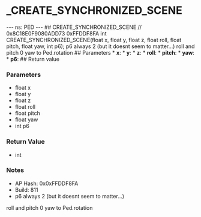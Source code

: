 # _CREATE_SYNCHRONIZED_SCENE

--- ns: PED --- ## CREATE_SYNCHRONIZED_SCENE  // 0x8C18E0F9080ADD73 0xFFDDF8FA int CREATE_SYNCHRONIZED_SCENE(float x, float y, float z, float roll, float pitch, float yaw, int p6);  p6 always 2 (but it doesnt seem to matter...) roll and pitch 0 yaw to Ped.rotation  ## Parameters * **x**: * **y**: * **z**: * **roll**: * **pitch**: * **yaw**: * **p6**:  ## Return value

### Parameters
* float x
* float y
* float z
* float roll
* float pitch
* float yaw
* int p6

### Return Value
* int

### Notes
* AP Hash: 0x0xFFDDF8FA
* Build: 811
* p6 always 2 (but it doesnt seem to matter...)

roll and pitch 0
yaw to Ped.rotation

